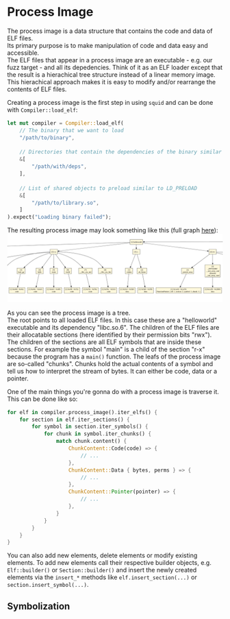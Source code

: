 # Process Image

The process image is a data structure that contains the code and data of ELF files.   
Its primary purpose is to make manipulation of code and data easy and accessible.   
The ELF files that appear in a process image are an executable - e.g. our fuzz target - and all its depedencies.
Think of it as an ELF loader except that the result is a hierachical tree structure instead of a
linear memory image. This hierachical approach makes it is easy to modify 
and/or rearrange the contents of ELF files.

Creating a process image is the first step in using `squid` and can be done with `Compiler::load_elf`:
```rs
let mut compiler = Compiler::load_elf(
    // The binary that we want to load
    "/path/to/binary",
    
    // Directories that contain the dependencies of the binary similar to LD_LIBRARY_PATH
    &[
        "/path/with/deps",
    ],
    
    // List of shared objects to preload similar to LD_PRELOAD
    &[
        "/path/to/library.so",
    ]
).expect("Loading binary failed");
```

The resulting process image may look something like this (full graph [here](./symimg.svg)):
![](./symimg.png)

As you can see the process image is a tree.   
The root points to all loaded ELF files. In this case these are a "helloworld" executable and its dependency "libc.so.6".
The children of the ELF files are their allocatable sections (here identified by their
permission bits "rwx").
The children of the sections are all ELF symbols that are inside these sections. For example the symbol
"main" is a child of the section "r-x" because the program has a `main()` function.
The leafs of the process image are so-called "chunks". Chunks hold the actual contents of a symbol and
tell us how to interpret the stream of bytes. It can either be code, data or a pointer.

One of the main things you're gonna do with a process image is traverse it.
This can be done like so:
```rs
for elf in compiler.process_image().iter_elfs() {
    for section in elf.iter_sections() {
        for symbol in section.iter_symbols() {
            for chunk in symbol.iter_chunks() {
                match chunk.content() {
                    ChunkContent::Code(code) => {
                        // ...
                    },
                    ChunkContent::Data { bytes, perms } => {
                        // ...
                    },
                    ChunkContent::Pointer(pointer) => {
                        // ...
                    },
                }
            }
        }
    }
}
```

You can also add new elements, delete elements or modify existing elements.
To add new elements call their respective builder objects, e.g. `Elf::builder()` or
`Section::builder()` and insert the newly created elements via the `insert_*`
methods like `elf.insert_section(...)` or `section.insert_symbol(...)`.

## Symbolization


